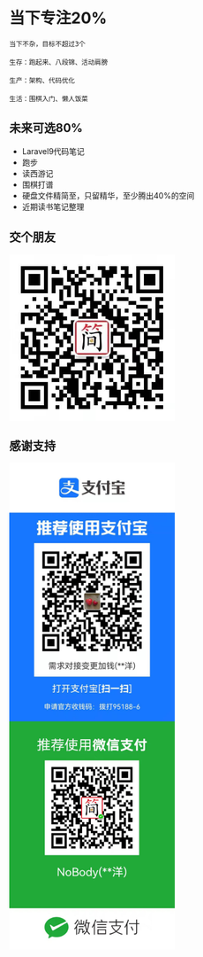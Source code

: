 # 当下专注20%

```tip
当下不杂，目标不超过3个

生存：跑起来、八段锦、活动肩膀

生产：架构、代码优化

生活：围棋入门、懒人饭菜
```

## 未来可选80%

* Laravel9代码笔记
* 跑步
* 读西游记
* 围棋打谱
* 硬盘文件精简至，只留精华，至少腾出40%的空间
* 近期读书笔记整理


## 交个朋友
<img src="./img/wechatAvata.jpg" width = "300" alt="微信" align=center />

## 感谢支持
<img src="./img/alipay.jpg" width = "300" alt="支付宝" align=center />

<img src="./img/wechatPay.jpg" width = "300" alt="微信" align=center />


